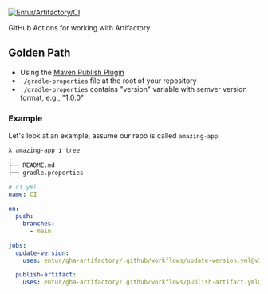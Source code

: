 [![Entur/Artifactory/CI](https://github.com/entur/gha-artifactory/actions/workflows/ci.yml/badge.svg?event=pull_request)](https://github.com/entur/gha-artifactory/actions/workflows/ci.yml)

GitHub Actions for working with Artifactory

## Golden Path

- Using the [Maven Publish Plugin](https://docs.gradle.org/current/userguide/publishing_maven.html)
- `./gradle-properties` file at the root of your repository
- `./gradle-properties` contains "version" variable with semver version format, e.g., "1.0.0"

### Example

Let's look at an example, assume our repo is called `amazing-app`:

```sh
λ amazing-app ❯ tree
.
├── README.md
├── gradle.properties
```

```yaml
# ci.yml
name: CI

on:
  push:
    branches:
      - main

jobs:
  update-version:
    uses: entur/gha-artifactory/.github/workflows/update-version.yml@v1

  publish-artifact:
    uses: entur/gha-artifactory/.github/workflows/publish-artifact.yml@v1
```

